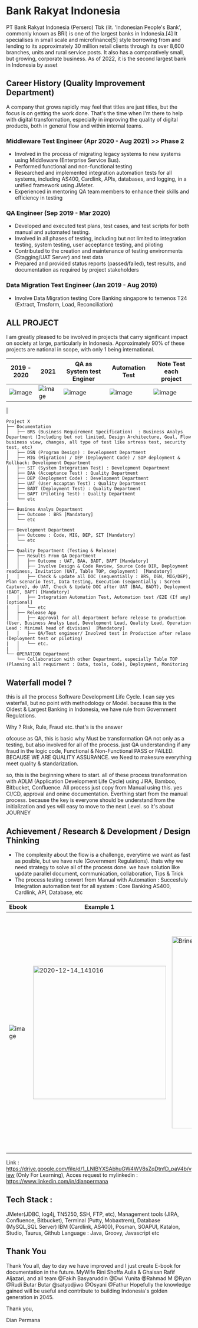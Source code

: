 # Bank Rakyat Indonesia

PT Bank Rakyat Indonesia (Persero) Tbk (lit. 'Indonesian People's Bank', commonly known as BRI) is one of the largest banks in Indonesia.[4] It specialises in small scale and microfinance[5] style borrowing from and lending to its approximately 30 million retail clients through its over 8,600 branches, units and rural service posts. It also has a comparatively small, but growing, corporate business. As of 2022, it is the second largest bank in Indonesia by asset

## Career History (Quality Improvement Department)

A company that grows rapidly may feel that titles are just titles, but the focus is on getting the work done. That's the time when I'm there to help with digital transformation, especially in improving the quality of digital products, both in general flow and within internal teams.

### Middleware Test Engineer (Apr 2020 - Aug 2021) >> Phase 2
- Involved in the process of migrating legacy systems to new systems using Middleware (Enterprise Service Bus).
- Performed functional and non-functional testing
- Researched and implemented integration automation tests for all systems, including AS400, Cardlink, APIs, databases, and logging, in a unified framework using JMeter.
- Experienced in mentoring QA team members to enhance their skills and efficiency in testing

### QA Engineer  (Sep 2019 - Mar 2020)
- Developed and executed test plans, test cases, and test scripts for both manual and automated testing.
- Involved in all phases of testing, including but not limited to integration testing, system testing, user acceptance testing, and piloting
- Contributed to the creation and maintenance of testing environments (Stagging/UAT Server) and test data
- Prepared and provided status reports (passed/failed), test results, and documentation as required by project stakeholders

### Data Migration Test Engineer (Jan 2019 - Aug 2019)
- Involve Data Migration testing Core Banking singapore to temenos T24 (Extract, Trnsform, Load, Reconciliation)


## ALL PROJECT

I am greatly pleased to be involved in projects that carry significant impact on society at large, particularly in Indonesia. Approximately 90% of these projects are national in scope, with only 1 being international.

| 2019 - 2020  | 2021     | QA as System test Enginer | Automation Test | Note Test each project |
|--------------|----------|-------------------| -------------------| -------------------|
| ![image](https://github.com/DianPermana/Career-History-at-Bank-Rakyat-Indonesia/assets/18004033/0f3f52be-c514-4989-b257-efd60c39cc83) | ![image](https://github.com/DianPermana/Career-History-at-Bank-Rakyat-Indonesia/assets/18004033/15032142-8925-494b-8aad-b2e6c6a5bd4f) | ![image](https://github.com/DianPermana/Career-History-at-Bank-Rakyat-Indonesia/assets/18004033/f130894a-41a2-4bb8-8d09-8c0220b9f07f) | ![image](https://github.com/DianPermana/Career-History-at-Bank-Rakyat-Indonesia/assets/18004033/53826d80-314d-4b0a-9c6c-73a24f877fa0) | ![image](https://github.com/DianPermana/Career-History-at-Bank-Rakyat-Indonesia/assets/18004033/1409894a-f04d-4f05-91f7-dd1fb5e7d272)
|

```
Project X
├── Documentation
│   ├── BRS (Business Requirement Specification)  : Business Analys Department (Including but not limited, Design Architecture, Goal, Flow business view, changes, all type of test like srtress test, security test, etc)
│   ├── DSN (Program Design) : Development Department
│   ├── MIG (Migration) / DEP (Deployment Code) / SOP deployment & Rollback: Development Department
│   ├── SIT (System Integration Test) : Development Department
│   ├── BAA (Acceptance Test) : Quality Department
│   ├── DEP (Deployment Code) : Development Department
│   ├── UAT (User Accaptan Test) : Quality Department
│   ├── BADT (Deployment Test) : Quality Department
│   ├── BAPT (Piloting Test) : Quality Department
│   └── etc
|
├── Busines Analys Department
│   ├── Outcome : BRS [Mandatory]
│   └── etc
│
├── Development Department
│   ├── Outcome : Code, MIG, DEP, SIT [Mandatory]
│   └── etc
|
├── Quality Department (Testing & Release)
│   ├── Results From QA Department
│   │   ├── Outcome : UAT, BAA, BADT, BAPT [Mandatory]
│   │   ├── Involve Design & Code Review, Source Code DIR, Deployment readiness, Invitation (UAT, Table TOP, deployment)  [Mandatory]
│   │   ├── Check & update all DOC (sequentially : BRS, DSN, MIG/DEP), Plan scenario Test, Data testing, Execution (sequentially : Screen Capture), do UAT, Check & Update DOC after UAT (BAA, BADT), Deployment (BADT, BAPT) [Mandatory]
|   │   ├── Integration Automation Test, Automation test /E2E (If any) [optional]
|   │   └── etc
│   ├── Release App   
│   │   ├── Approval for all department before release to production (User, Business Analys Lead, Development Lead, Quality Lead, Operation Lead : Minimal head of division)  [Mandatory]
│   │   ├── QA/Test engineer/ Involved test in Production after relase (Deployment test or piloting)       
|   │   └── etc.
|   │
└── OPERATION Department
    └── Collaboration with other Department, especially Table TOP (Planning all requirment : Data, tools, Code), Deployment, Monitoring

```

## Waterfall model ?
this is all the process Software Development Life Cycle. I can say yes waterfall, but no point with methodology or Model. because this is the Oldest & Largest Banking in Indonesia, we have rule from Government Regulations.

Why ? Risk, Rule, Fraud etc. that's is the answer 

ofcouse as QA, this is basic why Must be transformation QA not only as a testing, but also involved for all of the process. just QA understanding if any fraud in the logic code, Functional & Non-Functional PASS or FAILED. BECAUSE WE ARE QUALITY ASSURANCE. we Need to makesure everything meet quality & standarization.

so, this is the beginning where to start. all of these process transformation with  ADLM (Application Development Life Cycle) using JIRA, Bamboo, Bitbucket, Confluence. All process just copy from Manual using this. yes CI/CD, approval and onine documentation. Everthing start from the manual process. because the key is everyone should be understand from the initialization and yes will easy to move to the next Level. so it's about JOURNEY

## Achievement / Research & Development / Design Thinking
- The complexity about the flow is a challenge, everytime we want as fast as posible, but we have rule (Government Regulations). thats why we need strategy to solve all of the process done. we have solution like update parallel document, communication, collaboration, Tips & Trick
- The process testing convert from Manual with Automation : Succesfuly Integration automation test for all system : Core Banking AS400, Cardlink, API, Database, etc

| Ebook                  | Example 1             | Example 2              |  Example 3             |  Example 4             |            
|----------------------- |-----------------------| -----------------------| -----------------------| -----------------------|
|  ![image](https://github.com/DianPermana/Career-History-at-Bank-Rakyat-Indonesia/assets/18004033/322a9d16-7b07-4743-8c90-f9851d3185a9) |  <img width="361" alt="2020-12-14_141016" src="https://github.com/DianPermana/Career-History-at-Bank-Rakyat-Indonesia/assets/18004033/046e9f00-9003-435b-b9d3-3b41706eaac1"> | <img width="520" alt="Brinets" src="https://github.com/DianPermana/Career-History-at-Bank-Rakyat-Indonesia/assets/18004033/22dd9a08-5149-49b7-b21c-c9672aec7799"> | <img width="646" alt="Database" src="https://github.com/DianPermana/Career-History-at-Bank-Rakyat-Indonesia/assets/18004033/04cc2781-0fe0-4766-b178-733dc492f6df"> | <img width="304" alt="Service" src="https://github.com/DianPermana/Career-History-at-Bank-Rakyat-Indonesia/assets/18004033/2e44df42-f63b-4247-8b7a-4a3942c27229">

Link : https://drive.google.com/file/d/1_LNIBYXSAbhuGW4WV8sZqDtnfD_paV4b/view (Only For Learning), Acces request to mylinkedin : https://www.linkedin.com/in/dianpermana

## Tech Stack : 
JMeter(JDBC, log4j, TN5250, SSH, FTP, etc), Management tools (JIRA, Confluence, Bitbucket), Terminal (Putty, Mobaxtrem), Database (MySQL,SQL Server) IBM (Cardlink, AS400), Posman, SOAPUI, Katalon, Studio, Taurus, Github Language : Java, Groovy, Javascript etc

## Thank You
Thank You all, day to day we have improved and I just create E-book for documentation in the future. MyWife Rini Shoffa Aulia & Ghaisan Rafif Aljazari, and all team @Fakih Basyaruddin @Dwi Yunita @Rahmad M @Ryan @Rudi Butar Butar @satyodjiwo @Osyani @Fathur
Hopefully the knowledge gained will be useful and contribute to building Indonesia's golden generation in 2045.

Thank you,

Dian Permana


